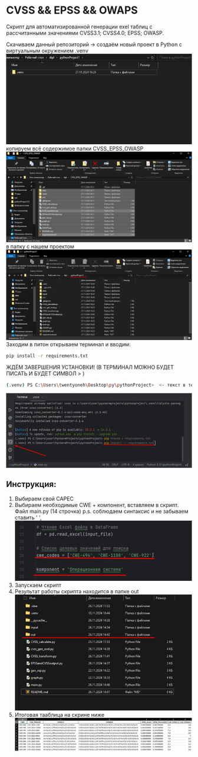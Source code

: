 # CVSS && EPSS && OWAPS
Скрипт для автоматизированной генерации exel таблиц с рассчитанными значениями CVSS3.1; CVSS4.0; EPSS; OWASP.

Скачиваем данный репозиторий -> создаём новый проект в Python с виртуальным окружением .venv
![](data/Screenshot_5.png)
копируем всё содержимое папки CVSS_EPSS_OWASP
![](data/Screenshot_6.png)
в папку с нашем проектом
![](data/Screenshot_7.png)
Заходим в питон открываем терминал и вводим:
```bash
pip install -r requirements.txt
```
ЖДЁМ ЗАВЕРШЕНИЯ УСТАНОВКИ! (В ТЕРМИНАЛ МОЖНО БУДЕТ ПИСАТЬ И БУДЕТ СИМВОЛ > )
```bash
(.venv) PS C:\Users\twentyoneh\Desktop\py\pythonProject>  <- текст в терминале будет примерно такой 
```
![](data/Screenshot_1.png)
## Инструкция:
1. Выбираем свой CAPEC 
2. Выбираем необходимые CWE + компонент, вставляем в скрипт. Файл main.py (14 строчка) p.s. соблюдаем синтаксис и не забываем ставить ' ',
![](data/Screenshot_8.png)
3. Запускаем скрипт 
4. Результат работы скрипта находится в папке out
![](data/Screenshot_3.png)
5. Итоговая тааблица на скрине ниже
![](data/Screenshot_4.png)
